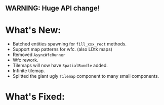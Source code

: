 ## WARNING: Huge API change!

# What's New:

- Batched entities spawning for `fill_xxx_rect` methods.
- Support map patterns for wfc. (also LDtk maps)
- Removed `AsyncWfcRunner`
- Wfc rework.
- Tilemaps will now have `SpatialBundle` added.
- Infinite tilemap.
- Splitted the giant ugly `Tilemap` component to many small components.

# What's Fixed:

